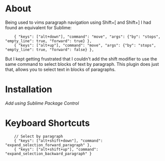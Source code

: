 # About
Being used to vims paragraph navigation using Shift+[ and Shift+] I had found an equivalent for Sublime:

```
    { "keys": ["alt+down"], "command": "move", "args": {"by": "stops", "empty_line": true, "forward": true} },
    { "keys": ["alt+up"], "command": "move", "args": {"by": "stops", "empty_line": true, "forward": false} },
```

But I kept getting frustrated that I couldn't add the shift modifier to use the same command to select blocks of text by paragraph.  This plugin does just that, allows you to select text in blocks of paragraphs.


# Installation

*Add using Sublime Package Control*


# Keyboard Shortcuts

```
    // Select by paragraph
    { "keys": ["alt+shift+down"], "command": "expand_selection_forward_paragraph" },
    { "keys": ["alt+shift+up"], "command": "expand_selection_backward_paragraph" }
```
